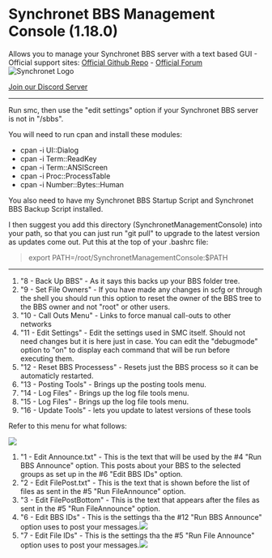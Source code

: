 # Synchronet BBS Management Console (1.18.0)
Allows you to manage your Synchronet BBS server with a text based GUI - 
Official support sites: [Official Github Repo](https://github.com/fstltna/SynchronetManagementConsole) - [Official Forum](https://synchronetbbs.org/index.php/forum/synchronet-management-console)
![Synchronet Logo](https://SynchronetBBS.org/SynchronetLogo.png)

[Join our Discord Server](https://discord.gg/Q5KBBKY)

---

Run smc, then use the "edit settings" option if your Synchronet BBS server is not in "/sbbs".

You will need to run cpan and install these modules:

- cpan -i UI::Dialog
- cpan -i Term::ReadKey
- cpan -i Term::ANSIScreen
- cpan -i Proc::ProcessTable
- cpan -i Number::Bytes::Human

You also need to have my Synchronet BBS Startup Script and Synchronet BBS Backup Script installed.

I then suggest you add this directory (SynchronetManagementConsole) into your path, so that you can just run "git pull" to upgrade to the latest version as updates come out. Put this at the top of your .bashrc file:

>export PATH=/root/SynchronetManagementConsole:$PATH


***

1. "8 - Back Up BBS" - As it says this backs up your BBS folder tree.
2. "9 - Set File Owners" - If you have made any changes in scfg or through the shell you should run this option to reset the owner of the BBS tree to the BBS owner and not "root" or other users.
3. "10 - Call Outs Menu" - Links to force manual call-outs to other networks
4. "11 - Edit Settings" - Edit the settings used in SMC itself. Should not need changes but it is here just in case. You can edit the "debugmode" option to "on" to display each command that will be run before executing them.
5. "12 - Reset BBS Processess" - Resets just the BBS process so it can be automaticly restarted.
6. "13 - Posting Tools" - Brings up the posting tools menu.
7. "14 - Log Files" - Brings up the log file tools menu.
8. "15 - Log Files" - Brings up the log file tools menu.
9. "16 - Update Tools" - lets you update to latest versions of these tools

Refer to this menu for what follows:

![](https://SynchronetBBS.org/SMC_Images/SMC_PostingMenu.png) 


1. "1 - Edit Announce.txt" - This is the text that will be used by the #4 "Run BBS Announce" option. This posts about your BBS to the selected groups as set up in the #6 "Edit BBS IDs" option.
2. "2 - Edit FilePost.txt" - This is the text that is shown before the list of files as sent in the #5 "Run FileAnnounce" option.
3. "3 - Edit FilePostBottom" - This is the text that appears after the files as sent in the #5 "Run FileAnnounce" option.
6. "6 - Edit BBS IDs" - This is the settings tha the #12 "Run BBS Announce" option uses to post your messages.![](https://SynchronetBBS.org/SMC_Images/SMC_BBS_IDS.png) 
7. "7 - Edit File IDs" - This is the settings tha the #5 "Run File Announce" option uses to post your messages.![](https://SynchronetBBS.org/SMC_Images/SMC_FILE_ID.png) 
